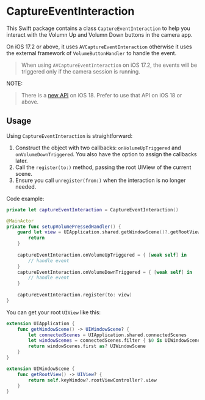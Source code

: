 # CaptureEventInteraction

This Swift package contains a class `CaptureEventInteraction` to help you interact with the Volumn Up and Volumn Down buttons in the camera app.

On iOS 17.2 or above, it uses ``AVCaptureEventInteraction`` otherwise it uses the external framework of `VolumeButtonHandler` to handle the event.

> When using ``AVCaptureEventInteraction`` on iOS 17.2, the events will be triggered only if the camera session is running.

NOTE:

> There is a [new API](https://developer.apple.com/documentation/SwiftUI/View/onCameraCaptureEvent(isEnabled:primaryAction:secondaryAction:)) on iOS 18. Prefer to use that API on iOS 18 or above.

## Usage

Using `CaptureEventInteraction` is straightforward:

1. Construct the object with two callbacks: `onVolumeUpTriggered` and `onVolumeDownTriggered`. You also have the option to assign the callbacks later.
2. Call the `register(to:)` method, passing the root UIView of the current scene.
3. Ensure you call `unregister(from:)` when the interaction is no longer needed.

Code example:

```swift
private let captureEventInteraction = CaptureEventInteraction()

@MainActor 
private func setupVolumePressedHandler() {
    guard let view = UIApplication.shared.getWindowScene()?.getRootView() else {
        return
    }
    
    captureEventInteraction.onVolumeUpTriggered = { [weak self] in
        // handle event
    }
    captureEventInteraction.onVolumeDownTriggered = { [weak self] in
        // handle event
    }
    
    captureEventInteraction.register(to: view)
}
```

You can get your root `UIView` like this:

```swift
extension UIApplication {
    func getWindowScene() -> UIWindowScene? {
        let connectedScenes = UIApplication.shared.connectedScenes
        let windowScenes = connectedScenes.filter { $0 is UIWindowScene }
        return windowScenes.first as? UIWindowScene
    }
}

extension UIWindowScene {
    func getRootView() -> UIView? {
        return self.keyWindow?.rootViewController?.view
    }
}
```
